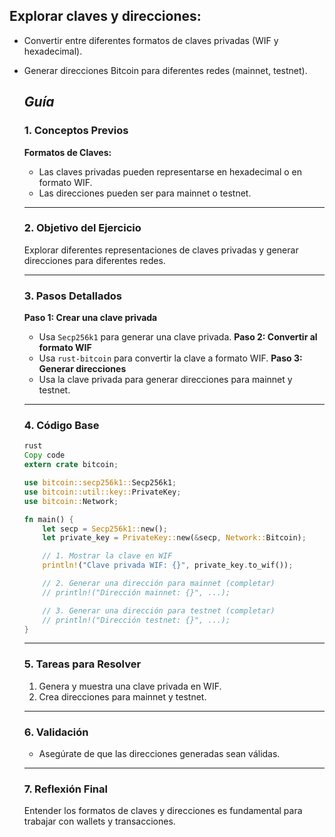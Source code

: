 ## **Explorar claves y direcciones:**

  - Convertir entre diferentes formatos de claves privadas (WIF y hexadecimal).
- Generar direcciones Bitcoin para diferentes redes (mainnet, testnet).

  ## **_Guía_**

    ### 1. **Conceptos Previos**
    **Formatos de Claves:**
    - Las claves privadas pueden representarse en hexadecimal o en formato WIF.
    - Las direcciones pueden ser para mainnet o testnet.
    ***
    ### 2. **Objetivo del Ejercicio**
    Explorar diferentes representaciones de claves privadas y generar direcciones para diferentes redes.
    ***
    ### 3. **Pasos Detallados**
    **Paso 1: Crear una clave privada**
    - Usa `Secp256k1` para generar una clave privada.
    **Paso 2: Convertir al formato WIF**
    - Usa `rust-bitcoin` para convertir la clave a formato WIF.
    **Paso 3: Generar direcciones**
    - Usa la clave privada para generar direcciones para mainnet y testnet.
    ***
    ### 4. **Código Base**
    ```rust
    rust
    Copy code
    extern crate bitcoin;

    use bitcoin::secp256k1::Secp256k1;
    use bitcoin::util::key::PrivateKey;
    use bitcoin::Network;

    fn main() {
        let secp = Secp256k1::new();
        let private_key = PrivateKey::new(&secp, Network::Bitcoin);

        // 1. Mostrar la clave en WIF
        println!("Clave privada WIF: {}", private_key.to_wif());

        // 2. Generar una dirección para mainnet (completar)
        // println!("Dirección mainnet: {}", ...);

        // 3. Generar una dirección para testnet (completar)
        // println!("Dirección testnet: {}", ...);
    }

    ```
    ***
    ### 5. **Tareas para Resolver**
    1. Genera y muestra una clave privada en WIF.
    2. Crea direcciones para mainnet y testnet.
    ***
    ### 6. **Validación**
    - Asegúrate de que las direcciones generadas sean válidas.
    ***
    ### 7. **Reflexión Final**
    Entender los formatos de claves y direcciones es fundamental para trabajar con wallets y transacciones.
